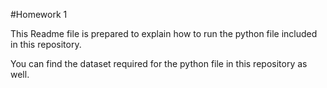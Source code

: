 #Homework 1

This Readme file is prepared to explain how to run the python file included in this repository. 

You can find the dataset required for the python file in this repository as well. 